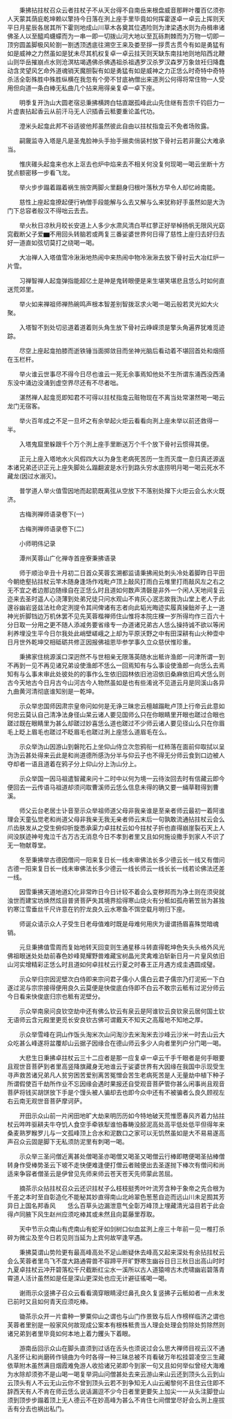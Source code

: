 <!-- { "loadSidebar": true } -->
　　秉拂拈拄杖召众云者拄杖子不从天台得不自南岳来根盘威音那畔叶覆百亿须弥人天蒙其荫庇乾坤赖以擎持今日落在洌上座手里毕竟如何挥霍遂卓一卓云上挥则天平日月星辰各居其所下霍则地成山川草木各奠其位遇险则为津梁遇水则为舟楫串诸佛圣人以至醯鸡蠛蠓而为一串一即一切拨山河大地以至瓦砾荆棘而为万物一切即一顶穷圆盖脚极风轮劄一劄透顶透底往溯空王来及娄至拶一拶贯古贯今有如是勇猛有如是威神之力然虽如是犹未尽其机权复卓一卓云拄天则天缺东南拄地则地陷西北鞭山则华岳摧崩点水则沧溟枯竭遇佛杀佛遇祖杀祖遇罗汉杀罗汉森罗万象敛衽归降蠢动含灵望风乞命外道魂销天魔胆裂有如是勇猛有如是威神之力正恁么时奇特中奇特杀活全彰殊胜中殊胜纵横在我忽有个旁不甘底衲僧出来道洌公何得将常住物一人受用但向道一条白棒无私曲几个拈来用得亲复卓一卓下座。

　　明季复开沩山大圆老宿忌秉拂横跨白牯直踞孤峰此山先住继有吾宗千钧巨力一片虚衷拈起香云从前汗马无人识插香云秪要重论盖代功。

　　澄米头起龛此邦不谷适彼他邦虽然彼此自由以拄杖指龛云不免者场败露。

　　嗣奯监寺入塔是凡是圣鬼脸神头手抬手搦卖俏装村放下骨衬云若非奯公大难承当。

　　惟庆碓头起龛来也水上沤去也炉中焰来去不相关何没复何现喝一喝云坐断十方犹点额密移一步看飞龙。

　　举火步步蹋着蹋着祸生捎空两脚火里翻身归根叶落秋方早令人却忆岭南能。

　　慈性上座起龛撩起便行衲僧手段能解与么去又解与么来犹称好手虽然如是大沩门下总容者般汉不得咄云去去。

　　举火秋日凉秋月皎长安道上人多少水肃风清白苹红蓼正好举棹扬帆无限风光窈窕截断父子爱▆不用回头转脑若或两复三番娑婆世界何日得了慈性上座归去好归去好一道直如弦切莫打之绕喝一喝。

　　大冶禅人入塔值雪冷湫湫地热闹中来热闹中物冷湫湫去放下骨衬云大冶红炉一片雪。

　　习禅智禅人起龛弹指能超亿土是神是鬼转眼便是来生堪笑堪悲且恁么时如何直送荒郊里。

　　举火如来禅祖师禅热碗鸣声根本智差别智拨沤求火喝一喝云般若灵光如大火聚。

　　入塔智不到处切忌道着道着则头角生放下骨衬云峥嵘须是擎头角遍界犹难觅迹踪。

　　尽空上座起龛拍膝而逝铁锤当面掷敛目而坐神光脑后看动着不堪回首处和烟搭在玉栏杆。

　　举火谁云世事尽不得今日尽也谁云一死无余事焉知他处不生所谓东涌西没西涌东没中涌边没涌到虚空界尽还有不尽者咄。

　　湛然禅人起龛觅即知君不可得以拄杖指龛云赃物现在不离当处常湛然喝一喝云龙门无宿客。

　　举火百年成之不足一旦坏之有余举起火炬云看看向洌上座未举以前还救得一半。

　　入塔鬼窟里躲跟千个万个洌上座手里断送万个千个放下骨衬云惯得其便。

　　正元上座入塔地水火风假四大以为身生老病死苦历一生而灭度一息归真还源返本诸兄弟还识正元上座失脚处么蹋翻波是水行到路头穷水底捞明月喝一喝云死水不藏龙(因过水溺灭)。

　　普学道人举火值雪因地而起箭既离弦从空放下不落别处撺下火炬云会么水火既济。

　　古梅洌禅师语录卷下(一)

　　古梅洌禅师语录卷下(二)

　　小师明伟记录

　　潭州芙蓉山广化禅寺首座寮秉拂语录

　　师于顺治辛丑十月初二日首众芙蓉玄溯都监请秉拂闹处刺头冷处着脚昨日平田今朝绝壑拈拄杖云竿木随身逢场作戏毗卢顶上敲风打雨白云堆里打雨敲风左之右之无不宜之者边那边随缘自在正恁么时且道如何数声清磬是非外一个闲人天地间复云迩来去圣时遥人心浇薄到处弟兄徒只问水观山不肯灰心泯志故我沩山堂上老人于此邃谷幽岩竖兹法社命定洌提令其间俾诸有志者向此韬光晦迹实履真操鈯斧子上一道神光折脚铛边万机休罢不见先芙蓉楷禅师住山惟将本院庄稞一岁所得均作三百六十分日取一分用之更不随人添减务要省缘专一办道诸兄弟古人恁么操持诚不欲以等闲利养埋没生平今日尔我处此峭壁嵯峨之上却为平原沃野之中有田深耕有山火种壶中日月世外乾坤交相砥砺共修正因报佛祖恩毕参学事久立众慈伏惟珍重。

　　秉拂家住桃源溪口深迥然不与世相亲无限落英随水出秪许渔郎一问津所谓一到不再到一见不再见诸兄弟设使渔郎不恁么一回焉知有与么事设使渔郎一向恁么去焉知有与么事未审此处彼处的的事作么生依旧园林依旧池沼依旧桑麻依旧鸡犬恁么则古今天地古今日月古今山河古今人物然虽如是也有些淆讹不见道云月是同溪山各异九曲黄河清彻底谁知别是一乾坤。

　　示众举忠国师因肃宗皇帝问如何是无诤三昧忠云檀越蹋毗卢顶上行帝云此意如何忠云莫认自己清净法身径山杲云诸人要见国师么只在你眼睛里开眼也蹉过合眼也蹉过既在眼睛里为甚么却蹉过妙喜恁么道也蹉过不少师云诸人要见径山么只在你眉毛上眨上眉毛也蹉过不眨眉毛也蹉过洌上座恁么道眉毛在么。

　　示众举沩山因游山到磐陀石上坐仰山侍立次忽鸦衔一红柿落在面前仰取拭以呈沩沩云甚处得来云此是和尚道德所感沩分半与仰云子也不得无分师云食到口边被人夺却者一语且道着在鸦子分上仰山分上沩山分上。

　　示众举国一因马祖遣智藏来问十二时中以何为境一云待汝回去时有信藏云即今便回去一云传语马祖道却须问取曹溪师云恁么信息未得的确又要一緉草鞋得到曹溪。

　　师父云台老居士讣音至示众举祖师道父母非我亲谁是至亲者师云最初一着阿谁理会天童弘觉老和尚道父母非我亲无我无亲者师云末后一句孰敢流通拈拄杖云会么爪齿肤发从之受生俯仰折旋悉承渠力卓拄杖云如今拄杖子折也直得崩崖裂石天上人间没朕迹神号鬼泣千古万古无消息今日不孝到者里又且如何施设撒手到家人不识了无一物献尊堂。

　　冬至秉拂举古德因僧问一阳来复日长一线未审佛法长多少德云长一线又有僧问古德一阳来复日长一线未审佛法长多少德云一线长师云一线长长一线若论佛法还差一线。

　　因雪秉拂天道地道幻化非常昨日今日计较不着会么变秽邦而为净土则在须臾就浊世而建宝坊焕然炫目普贤菩萨失其境界拾得寒山烧火有分秪如孤舟箬笠翁为甚独钓寒江雪垂丝千尺许意在钓狞龙良久云水寒鱼不饵空载月明归下座。

　　师诞众请示众人子受生日老母值难时既是母难何用庆为谩谓扬眉喜殊觉暗魂销。

　　元旦秉拂值雪周而复始地转天回变则生通星移斗转直得乾坤色失头头格外风光佛祖眼迷处处劫前春色妙峰晃耀野兽难藏宝树晶光灵禽难泊斩新日月一片皇风依旧山河实增精彩正恁么时且道如何卓拄杖云行夏之时春王正月遇方成圭遇圆成璧。

　　示众举归宗因泥壁次白侍即来宗问君子儒小人儒白云君子儒宗乃打泥拓一下白遂过泥与宗宗接得便用良久云莫便是快俊底白侍即不白云不敢宗云秪有过泥分师云今日看来快俊底归宗也秪有泥壁分。

　　示众举南泉问良钦空劫中还有佛么钦云有泉云是阿谁钦云良钦泉云居何国土钦无语师云含元殿里更觅长安良钦古佛可谓戴天不知天之高履地不知地之厚。

　　示众举雪峰在洞山作饭头淘米次山问淘沙去米淘米去沙峰云沙米一时去山云大众吃甚么峰遂将盆覆却山云据子因缘合在德山师云多少人向者里列户分门喝一喝。

　　大悲生日秉拂卓拄杖云三十二应者是那一应复卓一卓云千手千眼者是何手眼要且观世音菩萨到者里高竖降旗藏身无地谁云于娑婆世界有大因缘在我国中示现受生寻声救苦诸兄弟凡人贫穷困苦爱别离苦冤憎会苦生老病死苦是人无量劫中植下种子所谓假使百千劫所作业不忘因缘会遇时果报还自受观音菩萨管你甚么闲事尚且观音菩萨将钱买胡饼放下手是个馒头被人骗却去也即今众中还有不被骗者么良久顾视左右云南无观世音菩萨摩诃萨。

　　开田示众山前一片闲田地旷大劫来明历历如今特地破天荒惟愿春风齐着力拈拄杖云吽吽驱耕夫牛夺饥人食空手牵铁犁谁怕春畴没胫泥高处高平低处低平但得年来桑麦熟罗睺罗儿与一文孤峰顶上合水和泥数口之家可以无饥然虽如是大不易易遂高声召众云固是脚下无私须防泥里有刺喝一喝。

　　示众举三圣问僧近离甚处僧喝圣亦喝僧又喝圣又喝僧云行棒即瞎便喝圣拈棒僧转身作受棒势圣云下坡不走快便难逢便打僧云者贼便出去圣遂抛下棒次有僧问和尚适来争容者僧圣云是伊曾见先师来师云苍天苍天先师蒙此苦屈。

　　摘茶示众拈拄杖召众云还识拄杖子么枝枝挺秀叶叶流芳含种于象帝之先合根为千差之本时至自彰造化不能秘其妙直得南山北岭翠色葱葱自迩而远山川未足囿其芳异日上国名邦香风　　恁么百草头边漏泄意气全彰万峰顶上埋藏清光溢目若于此会得卢同腋下风生赵州应须吃棒其或未然且向葛藤里荐取。

　　天中节示众南山有虎南山有蛇牙如剑树口似血盆洌上座三十年前一见一椎打杀碎为微尘及至今日若见则当延为上宾何故罕逢罕遇。

　　秉拂莫谓山势险更有最高峰高处不足山断疑休去峰高又起来深处有余拈拄杖云会么芙蓉者里鸟飞不度大路通霄兽不容蹄平开旷野寒生幽谷日日三秋日出高山时时九夏卓拄杖云冲开碧落松千尺截断红尘水一溪所以古人道猿啼古木虎啸幽岩碧落青霄道人活计虽然如是任是深山更深处也应无计避征徭喝一喝。

　　谢雨示众竖拂子召众云看看滴穿眼睛浸烂鼻孔良久复竖拂子云秪如者一点未发已前时又且如何青天应须吃棒。

　　锄茶示众开一片畬种一箩粟仰山之谓也与山门作景致与后人作榜样临济之谓也芙蓉者里别是一般家风何故现成公案本有根株秪贵当人理会处理会剪除处剪除然则诸兄弟到者里毕竟如何本地上着力钁头下着眼。

　　游南岳回示众山在脚头直须到过话在舌头也须说过会么思大禅师目视云汉不通凡圣怀让和尚磨砖作镜曲为今时各得一种三昧总被不肖看破万年松挂碧凌空三生藏依草附木虽然满目烟霞难免游人收拾诸兄弟即今到家一句又且如何举似曾经大海难为水除却须弥不是山喝一喝复举洞山问僧甚处去来云游山来山云还到顶头么云到山云顶头有人不云无山云你不曾到顶头云若不到争知无人山云阇黎何不且住云住即不辞西天有人不肯在师云恁么说话漏逗不少今日者里更要矢上加尖一一从头注脚登山须到顶步步蹋着顶上无人德云不在妙高峰为甚么不肯住七间僧堂尽好会么洌上座拔舌有分去也祸出私门。

